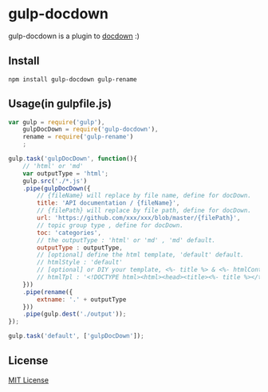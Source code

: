 # gulp-docdown

gulp-docdown is a plugin to [docdown](https://www.npmjs.com/package/docdown) :)

## Install

```
npm install gulp-docdown gulp-rename 
```

## Usage(in gulpfile.js)

```javascript
var gulp = require('gulp'),
    gulpDocDown = require('gulp-docdown'),
    rename = require('gulp-rename')
    ;

gulp.task('gulpDocDown', function(){
    // 'html' or 'md'
    var outputType = 'html';
    gulp.src('./*.js')
    .pipe(gulpDocDown({
        // {fileName} will replace by file name, define for docDown.
        title: 'API documentation / {fileName}',    
        // {filePath} will replace by file path, define for docDown.
        url: 'https://github.com/xxx/xxx/blob/master/{filePath}',
        // topic group type , define for docDown.
        toc: 'categories', 
        // the outputType : 'html' or 'md' , 'md' default.
        outputType : outputType,
        // [optional] define the html template, 'default' default.
        // htmlStyle : 'default'
        // [optional] or DIY your template, <%- title %> & <%- htmlContent %> will be relaced.
        // htmlTpl : '<!DOCTYPE html><html><head><title><%- title %></title><head><body><%- htmlContent %></body></html>'
    }))
    .pipe(rename({
        extname: '.' + outputType
    }))
    .pipe(gulp.dest('./output'));
});

gulp.task('default', ['gulpDocDown']);
```

## License

[MIT License](http://en.wikipedia.org/wiki/MIT_License)
